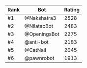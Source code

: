 Rank|Bot|Rating
---|---|---
#1|@Nakshatra3|2528
#2|@NilatacBot|2483
#3|@OpeningsBot|2275
#4|@anti-bot|2183
#5|@CatNail|2045
#6|@pawnrobot|1913
